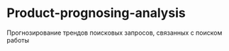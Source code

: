 # Product-prognosing-analysis
Прогнозирование трендов поисковых запросов, связанных с поиском работы
